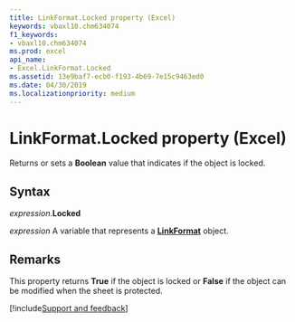```yaml
---
title: LinkFormat.Locked property (Excel)
keywords: vbaxl10.chm634074
f1_keywords:
- vbaxl10.chm634074
ms.prod: excel
api_name:
- Excel.LinkFormat.Locked
ms.assetid: 13e9baf7-ecb0-f193-4b69-7e15c9463ed0
ms.date: 04/30/2019
ms.localizationpriority: medium
---
```



# LinkFormat.Locked property (Excel)

Returns or sets a **Boolean** value that indicates if the object is locked.


## Syntax

_expression_.**Locked**

_expression_ A variable that represents a **[LinkFormat](Excel.LinkFormat.md)** object.


## Remarks

This property returns **True** if the object is locked or **False** if the object can be modified when the sheet is protected.




[!include[Support and feedback](~/includes/feedback-boilerplate.md)]